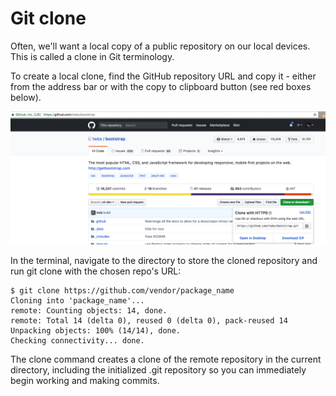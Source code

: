 # Git clone

Often, we'll want a local copy of a public repository on our local devices. This is called a clone in Git terminology.

To create a local clone, find the GitHub repository URL and copy it - either from the address bar or with the copy to clipboard button (see red boxes below).

![](git_clone.png)

In the terminal, navigate to the directory to store the cloned repository and run git clone with the chosen repo's URL:
```
$ git clone https://github.com/vendor/package_name
Cloning into 'package_name'...
remote: Counting objects: 14, done.
remote: Total 14 (delta 0), reused 0 (delta 0), pack-reused 14
Unpacking objects: 100% (14/14), done.
Checking connectivity... done.
```
The clone command creates a clone of the remote repository in the current directory, including the initialized .git repository so you can immediately begin working and making commits.
